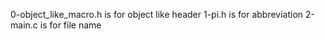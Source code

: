 0-object_like_macro.h is for object like header
1-pi.h is for abbreviation
2-main.c is for file name
